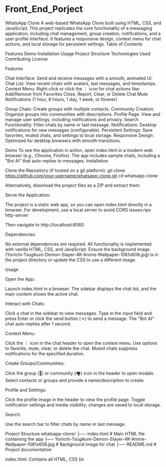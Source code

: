 # Front_End_Porject
WhatsApp Clone
A web-based WhatsApp Clone built using HTML, CSS, and JavaScript. This project replicates the core functionality of a messaging application, including chat management, group creation, notifications, and a user profile interface. It features a responsive design, context menu for chat actions, and local storage for persistent settings.
Table of Contents

Features
Demo
Installation
Usage
Project Structure
Technologies Used
Contributing
License

Features

Chat Interface: Send and receive messages with a smooth, animated UI.
Chat List: View recent chats with avatars, last messages, and timestamps.
Context Menu: Right-click or click the ⋮ icon for chat actions like:
Add/Remove from Favorites
Close, Report, Clear, or Delete Chat
Mute Notifications (1 hour, 8 hours, 1 day, 1 week, or forever)


Group Chats: Create groups with multiple contacts.
Community Creation: Organize groups into communities with descriptions.
Profile Page: View and manage user settings, including notifications and privacy.
Search Functionality: Filter chats by name or last message.
Notifications: Desktop notifications for new messages (configurable).
Persistent Settings: Save favorites, muted chats, and settings to local storage.
Responsive Design: Optimized for desktop browsers with smooth transitions.

Demo
To see the application in action, open index.html in a modern web browser (e.g., Chrome, Firefox). The app includes sample chats, including a "Bot AI" that auto-replies to messages.
Installation

Clone the Repository (if hosted on a git platform):
git clone https://github.com/your-username/whatsapp-clone.git
cd whatsapp-clone

Alternatively, download the project files as a ZIP and extract them.

Serve the Application:

The project is a static web app, so you can open index.html directly in a browser.
For development, use a local server to avoid CORS issues:npx http-server

Then navigate to http://localhost:8080.


Dependencies:

No external dependencies are required. All functionality is implemented with vanilla HTML, CSS, and JavaScript.
Ensure the background image (Yoriichi-Tsugikuni-Demon-Slayer-4K-Anime-Wallpaper-1081x608.jpg) is in the project directory or update the CSS to use a different image.



Usage

Open the App:

Launch index.html in a browser.
The sidebar displays the chat list, and the main content shows the active chat.


Interact with Chats:

Click a chat in the sidebar to view messages.
Type in the input field and press Enter or click the send button (→) to send a message.
The "Bot AI" chat auto-replies after 1 second.


Context Menu:

Click the ⋮ icon in the chat header to open the context menu.
Use options to favorite, mute, clear, or delete the chat.
Muted chats suppress notifications for the specified duration.


Create Groups/Communities:

Click the group (👥) or community (🏘️) icon in the header to open modals.
Select contacts or groups and provide a name/description to create.


Profile and Settings:

Click the profile image in the header to view the profile page.
Toggle notification settings and media visibility; changes are saved to local storage.


Search:

Use the search bar to filter chats by name or last message.



Project Structure
whatsapp-clone/
├── index.html                   # Main HTML file containing the app
├── Yoriichi-Tsugikuni-Demon-Slayer-4K-Anime-Wallpaper-1081x608.jpg  # Background image for chat
├── README.md                    # Project documentation


index.html: Contains all HTML, CSS (in <style>), and JavaScript (in <script>). The CSS defines the responsive layout and animations, while the JavaScript handles app logic, including chat management, context menu actions, and local storage.

Technologies Used

HTML5: Structure of the web application.
CSS3: Styling with animations, transitions, and responsive design.
JavaScript (Vanilla): Core functionality, including DOM manipulation, event handling, and local storage.
Local Storage: Persists user settings, favorite chats, and muted chats.

Contributing
Contributions are welcome! To contribute:

Fork the repository.
Create a feature branch (git checkout -b feature/your-feature).
Commit changes (git commit -m "Add your feature").
Push to the branch (git push origin feature/your-feature).
Open a Pull Request.

Please ensure code follows the existing style and includes comments for clarity. Test thoroughly before submitting.
License
This project is licensed under the MIT License. See the LICENSE file for details.

![search_04](https://github.com/user-attachments/assets/f76e25fa-2bd4-4bc7-9f19-c27a75bb00b0)
![Regestration](https://github.com/user-attachments/assets/99956b16-182e-4235-927f-60b85423f830)
![profile_03](https://github.com/user-attachments/assets/a679565f-5c87-4d7f-aa2b-104cda939817)
![login_first](https://github.com/user-attachments/assets/63a88aac-6ef6-4979-8bc1-3837b40dd80e)
![Group_05](https://github.com/user-attachments/assets/e4ec1a8c-38f8-4506-800c-9af34284d495)
![comunity_06](https://github.com/user-attachments/assets/500743c6-ae64-401a-ae84-639bc162e38b)
![chatting_page_02](https://github.com/user-attachments/assets/77fc665d-a0d1-4cca-a50d-b2c40fd1d453)
